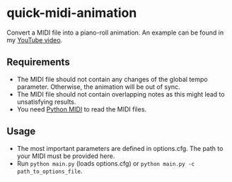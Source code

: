 # quick-midi-animation
Convert a MIDI file into a piano-roll animation.
An example can be found in my [YouTube video](#).

## Requirements
* The MIDI file should not contain any changes of the global tempo parameter.
Otherwise, the animation will be out of sync.
* The MIDI file should not contain overlapping notes as this might lead to unsatisfying results.
* You need [Python MIDI](https://github.com/vishnubob/python-midi) to read the MIDI files.


## Usage
* The most important parameters are defined in options.cfg. The path to your MIDI must be provided here.
* Run `python main.py` (loads options.cfg)
or `python main.py -c path_to_options_file`.
